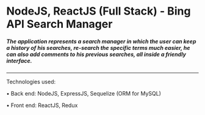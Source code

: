 # NodeJS, ReactJS (Full Stack) - Bing API Search Manager 

##### The application represents a search manager in which the user can keep a history of his searches, re-search the specific terms much easier, he can also add comments to his previous searches, all inside a friendly interface.
------
Technologies used:

• Back end: NodeJS, ExpressJS, Sequelize (ORM for MySQL)

• Front end: ReactJS, Redux
